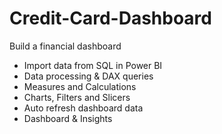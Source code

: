 # Credit-Card-Dashboard
Build a financial dashboard 
- Import data from SQL in Power BI
- Data processing & DAX queries 
- Measures and Calculations 
- Charts, Filters and Slicers 
- Auto refresh dashboard data 
- Dashboard & Insights 
